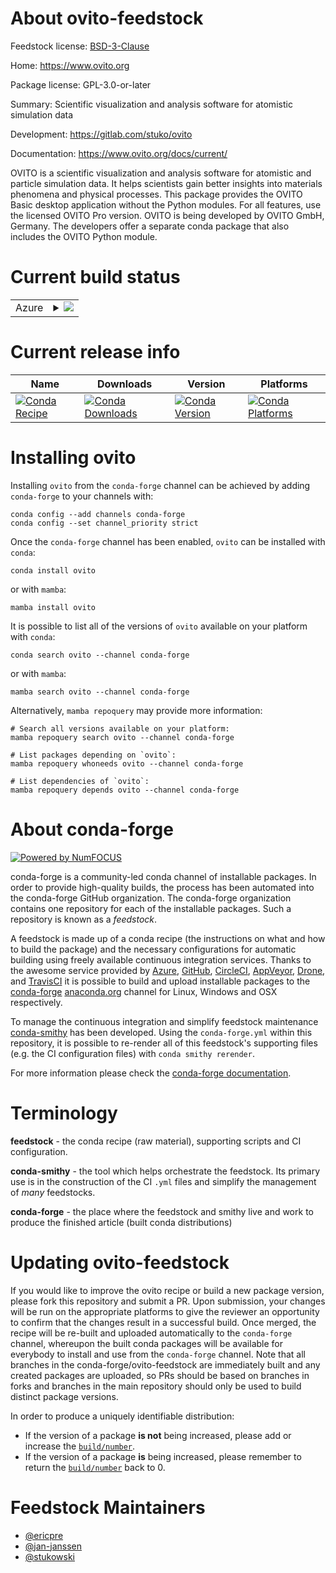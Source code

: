 About ovito-feedstock
=====================

Feedstock license: [BSD-3-Clause](https://github.com/conda-forge/ovito-feedstock/blob/main/LICENSE.txt)

Home: https://www.ovito.org

Package license: GPL-3.0-or-later

Summary: Scientific visualization and analysis software for atomistic simulation data

Development: https://gitlab.com/stuko/ovito

Documentation: https://www.ovito.org/docs/current/

OVITO is a scientific visualization and analysis software for
atomistic and particle simulation data. It helps scientists gain
better insights into materials phenomena and physical processes.
This package provides the OVITO Basic desktop application without the Python modules.
For all features, use the licensed OVITO Pro version.
OVITO is being developed by OVITO GmbH, Germany.
The developers offer a separate conda package that also includes the OVITO Python module.


Current build status
====================


<table>
    
  <tr>
    <td>Azure</td>
    <td>
      <details>
        <summary>
          <a href="https://dev.azure.com/conda-forge/feedstock-builds/_build/latest?definitionId=3178&branchName=main">
            <img src="https://dev.azure.com/conda-forge/feedstock-builds/_apis/build/status/ovito-feedstock?branchName=main">
          </a>
        </summary>
        <table>
          <thead><tr><th>Variant</th><th>Status</th></tr></thead>
          <tbody><tr>
              <td>linux_64_ffmpeg6</td>
              <td>
                <a href="https://dev.azure.com/conda-forge/feedstock-builds/_build/latest?definitionId=3178&branchName=main">
                  <img src="https://dev.azure.com/conda-forge/feedstock-builds/_apis/build/status/ovito-feedstock?branchName=main&jobName=linux&configuration=linux%20linux_64_ffmpeg6" alt="variant">
                </a>
              </td>
            </tr><tr>
              <td>linux_64_ffmpeg7</td>
              <td>
                <a href="https://dev.azure.com/conda-forge/feedstock-builds/_build/latest?definitionId=3178&branchName=main">
                  <img src="https://dev.azure.com/conda-forge/feedstock-builds/_apis/build/status/ovito-feedstock?branchName=main&jobName=linux&configuration=linux%20linux_64_ffmpeg7" alt="variant">
                </a>
              </td>
            </tr><tr>
              <td>osx_64_ffmpeg6</td>
              <td>
                <a href="https://dev.azure.com/conda-forge/feedstock-builds/_build/latest?definitionId=3178&branchName=main">
                  <img src="https://dev.azure.com/conda-forge/feedstock-builds/_apis/build/status/ovito-feedstock?branchName=main&jobName=osx&configuration=osx%20osx_64_ffmpeg6" alt="variant">
                </a>
              </td>
            </tr><tr>
              <td>osx_64_ffmpeg7</td>
              <td>
                <a href="https://dev.azure.com/conda-forge/feedstock-builds/_build/latest?definitionId=3178&branchName=main">
                  <img src="https://dev.azure.com/conda-forge/feedstock-builds/_apis/build/status/ovito-feedstock?branchName=main&jobName=osx&configuration=osx%20osx_64_ffmpeg7" alt="variant">
                </a>
              </td>
            </tr><tr>
              <td>osx_arm64_ffmpeg6</td>
              <td>
                <a href="https://dev.azure.com/conda-forge/feedstock-builds/_build/latest?definitionId=3178&branchName=main">
                  <img src="https://dev.azure.com/conda-forge/feedstock-builds/_apis/build/status/ovito-feedstock?branchName=main&jobName=osx&configuration=osx%20osx_arm64_ffmpeg6" alt="variant">
                </a>
              </td>
            </tr><tr>
              <td>osx_arm64_ffmpeg7</td>
              <td>
                <a href="https://dev.azure.com/conda-forge/feedstock-builds/_build/latest?definitionId=3178&branchName=main">
                  <img src="https://dev.azure.com/conda-forge/feedstock-builds/_apis/build/status/ovito-feedstock?branchName=main&jobName=osx&configuration=osx%20osx_arm64_ffmpeg7" alt="variant">
                </a>
              </td>
            </tr><tr>
              <td>win_64_ffmpeg6</td>
              <td>
                <a href="https://dev.azure.com/conda-forge/feedstock-builds/_build/latest?definitionId=3178&branchName=main">
                  <img src="https://dev.azure.com/conda-forge/feedstock-builds/_apis/build/status/ovito-feedstock?branchName=main&jobName=win&configuration=win%20win_64_ffmpeg6" alt="variant">
                </a>
              </td>
            </tr><tr>
              <td>win_64_ffmpeg7</td>
              <td>
                <a href="https://dev.azure.com/conda-forge/feedstock-builds/_build/latest?definitionId=3178&branchName=main">
                  <img src="https://dev.azure.com/conda-forge/feedstock-builds/_apis/build/status/ovito-feedstock?branchName=main&jobName=win&configuration=win%20win_64_ffmpeg7" alt="variant">
                </a>
              </td>
            </tr>
          </tbody>
        </table>
      </details>
    </td>
  </tr>
</table>

Current release info
====================

| Name | Downloads | Version | Platforms |
| --- | --- | --- | --- |
| [![Conda Recipe](https://img.shields.io/badge/recipe-ovito-green.svg)](https://anaconda.org/conda-forge/ovito) | [![Conda Downloads](https://img.shields.io/conda/dn/conda-forge/ovito.svg)](https://anaconda.org/conda-forge/ovito) | [![Conda Version](https://img.shields.io/conda/vn/conda-forge/ovito.svg)](https://anaconda.org/conda-forge/ovito) | [![Conda Platforms](https://img.shields.io/conda/pn/conda-forge/ovito.svg)](https://anaconda.org/conda-forge/ovito) |

Installing ovito
================

Installing `ovito` from the `conda-forge` channel can be achieved by adding `conda-forge` to your channels with:

```
conda config --add channels conda-forge
conda config --set channel_priority strict
```

Once the `conda-forge` channel has been enabled, `ovito` can be installed with `conda`:

```
conda install ovito
```

or with `mamba`:

```
mamba install ovito
```

It is possible to list all of the versions of `ovito` available on your platform with `conda`:

```
conda search ovito --channel conda-forge
```

or with `mamba`:

```
mamba search ovito --channel conda-forge
```

Alternatively, `mamba repoquery` may provide more information:

```
# Search all versions available on your platform:
mamba repoquery search ovito --channel conda-forge

# List packages depending on `ovito`:
mamba repoquery whoneeds ovito --channel conda-forge

# List dependencies of `ovito`:
mamba repoquery depends ovito --channel conda-forge
```


About conda-forge
=================

[![Powered by
NumFOCUS](https://img.shields.io/badge/powered%20by-NumFOCUS-orange.svg?style=flat&colorA=E1523D&colorB=007D8A)](https://numfocus.org)

conda-forge is a community-led conda channel of installable packages.
In order to provide high-quality builds, the process has been automated into the
conda-forge GitHub organization. The conda-forge organization contains one repository
for each of the installable packages. Such a repository is known as a *feedstock*.

A feedstock is made up of a conda recipe (the instructions on what and how to build
the package) and the necessary configurations for automatic building using freely
available continuous integration services. Thanks to the awesome service provided by
[Azure](https://azure.microsoft.com/en-us/services/devops/), [GitHub](https://github.com/),
[CircleCI](https://circleci.com/), [AppVeyor](https://www.appveyor.com/),
[Drone](https://cloud.drone.io/welcome), and [TravisCI](https://travis-ci.com/)
it is possible to build and upload installable packages to the
[conda-forge](https://anaconda.org/conda-forge) [anaconda.org](https://anaconda.org/)
channel for Linux, Windows and OSX respectively.

To manage the continuous integration and simplify feedstock maintenance
[conda-smithy](https://github.com/conda-forge/conda-smithy) has been developed.
Using the ``conda-forge.yml`` within this repository, it is possible to re-render all of
this feedstock's supporting files (e.g. the CI configuration files) with ``conda smithy rerender``.

For more information please check the [conda-forge documentation](https://conda-forge.org/docs/).

Terminology
===========

**feedstock** - the conda recipe (raw material), supporting scripts and CI configuration.

**conda-smithy** - the tool which helps orchestrate the feedstock.
                   Its primary use is in the construction of the CI ``.yml`` files
                   and simplify the management of *many* feedstocks.

**conda-forge** - the place where the feedstock and smithy live and work to
                  produce the finished article (built conda distributions)


Updating ovito-feedstock
========================

If you would like to improve the ovito recipe or build a new
package version, please fork this repository and submit a PR. Upon submission,
your changes will be run on the appropriate platforms to give the reviewer an
opportunity to confirm that the changes result in a successful build. Once
merged, the recipe will be re-built and uploaded automatically to the
`conda-forge` channel, whereupon the built conda packages will be available for
everybody to install and use from the `conda-forge` channel.
Note that all branches in the conda-forge/ovito-feedstock are
immediately built and any created packages are uploaded, so PRs should be based
on branches in forks and branches in the main repository should only be used to
build distinct package versions.

In order to produce a uniquely identifiable distribution:
 * If the version of a package **is not** being increased, please add or increase
   the [``build/number``](https://docs.conda.io/projects/conda-build/en/latest/resources/define-metadata.html#build-number-and-string).
 * If the version of a package **is** being increased, please remember to return
   the [``build/number``](https://docs.conda.io/projects/conda-build/en/latest/resources/define-metadata.html#build-number-and-string)
   back to 0.

Feedstock Maintainers
=====================

* [@ericpre](https://github.com/ericpre/)
* [@jan-janssen](https://github.com/jan-janssen/)
* [@stukowski](https://github.com/stukowski/)

